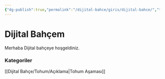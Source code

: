 ```yaml
---
{"dg-publish":true,"permalink":"/dijital-bahce/giris/dijital-bahce/","title":"Dijital Bahçe","tags":["giriş","gardenEntry"],"noteIcon":"","created":"2025-03-11T13:47:11.251+03:00","updated":"2025-03-11T14:23:04.236+03:00"}
---
```



# Dijital  Bahçem
Merhaba Dijital bahçeye hoşgeldiniz.


### Kategoriler
[[Dijital Bahçe/Tohum/Açıklama\|Tohum Aşaması]]




